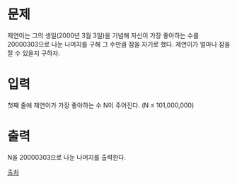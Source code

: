 # 문제

제연이는 그의 생일(2000년 3월 3일)을 기념해 자신이 가장 좋아하는 수를 20000303으로 나눈 나머지를 구해 그 수만큼 잠을 자기로 했다. 제연이가 얼마나 잠을 잘 수 있을지 구하자.

# 입력

첫째 줄에 제연이가 가장 좋아하는 수 N이 주어진다. (N ≤ 101,000,000)

# 출력

N을 20000303으로 나눈 나머지를 출력한다.

[출처](https://www.acmicpc.net/problem/14928)
